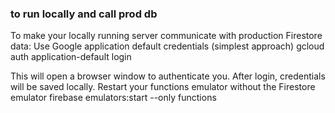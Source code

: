 ### to run locally and call prod db
To make your locally running server communicate with production Firestore data:
Use Google application default credentials (simplest approach)
   gcloud auth application-default login

This will open a browser window to authenticate you. After login, credentials will be saved locally.
Restart your functions emulator without the Firestore emulator
   firebase emulators:start --only functions